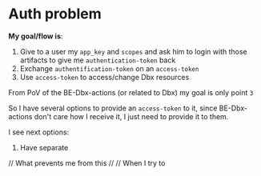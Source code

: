 # Auth problem

**My goal/flow is**:
1. Give to a user my `app_key` and `scopes` and ask him to
login with those artifacts to give me `authentication-token`
back
2. Exchange `authentification-token` on an `access-token`
3. Use `access-token` to access/change Dbx resources

From PoV of the BE-Dbx-actions (or related to Dbx) my goal
is only point `3`

So I have several options to provide an `access-token` to
it, since BE-Dbx-actions don't care how I receive it, I
just need to provide it to them.

I see next options:

1. Have separate 





// What prevents me from this
// 
// When I try to 


